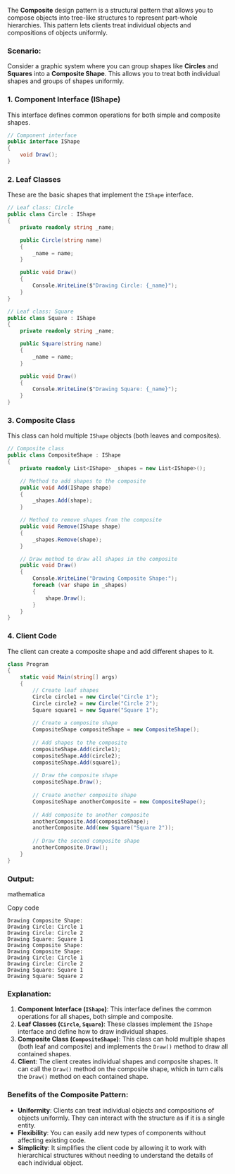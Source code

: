 The **Composite** design pattern is a structural pattern that allows you to compose objects into tree-like structures to represent part-whole hierarchies. This pattern lets clients treat individual objects and compositions of objects uniformly.

### Scenario:

Consider a graphic system where you can group shapes like **Circles** and **Squares** into a **Composite Shape**. This allows you to treat both individual shapes and groups of shapes uniformly.

### 1. **Component Interface (IShape)**

This interface defines common operations for both simple and composite shapes.

```csharp
// Component interface
public interface IShape
{
    void Draw();
}
``` 

### 2. **Leaf Classes**

These are the basic shapes that implement the `IShape` interface.


```csharp
// Leaf class: Circle
public class Circle : IShape
{
    private readonly string _name;

    public Circle(string name)
    {
        _name = name;
    }

    public void Draw()
    {
        Console.WriteLine($"Drawing Circle: {_name}");
    }
}

// Leaf class: Square
public class Square : IShape
{
    private readonly string _name;

    public Square(string name)
    {
        _name = name;
    }

    public void Draw()
    {
        Console.WriteLine($"Drawing Square: {_name}");
    }
}
``` 

### 3. **Composite Class**

This class can hold multiple `IShape` objects (both leaves and composites).

```csharp
// Composite class
public class CompositeShape : IShape
{
    private readonly List<IShape> _shapes = new List<IShape>();

    // Method to add shapes to the composite
    public void Add(IShape shape)
    {
        _shapes.Add(shape);
    }

    // Method to remove shapes from the composite
    public void Remove(IShape shape)
    {
        _shapes.Remove(shape);
    }

    // Draw method to draw all shapes in the composite
    public void Draw()
    {
        Console.WriteLine("Drawing Composite Shape:");
        foreach (var shape in _shapes)
        {
            shape.Draw();
        }
    }
}
``` 

### 4. **Client Code**

The client can create a composite shape and add different shapes to it.

```csharp 
class Program
{
    static void Main(string[] args)
    {
        // Create leaf shapes
        Circle circle1 = new Circle("Circle 1");
        Circle circle2 = new Circle("Circle 2");
        Square square1 = new Square("Square 1");
        
        // Create a composite shape
        CompositeShape compositeShape = new CompositeShape();
        
        // Add shapes to the composite
        compositeShape.Add(circle1);
        compositeShape.Add(circle2);
        compositeShape.Add(square1);
        
        // Draw the composite shape
        compositeShape.Draw();
        
        // Create another composite shape
        CompositeShape anotherComposite = new CompositeShape();
        
        // Add composite to another composite
        anotherComposite.Add(compositeShape);
        anotherComposite.Add(new Square("Square 2"));
        
        // Draw the second composite shape
        anotherComposite.Draw();
    }
}
``` 

### **Output**:

mathematica

Copy code

    Drawing Composite Shape:
    Drawing Circle: Circle 1
    Drawing Circle: Circle 2
    Drawing Square: Square 1
    Drawing Composite Shape:
    Drawing Composite Shape:
    Drawing Circle: Circle 1
    Drawing Circle: Circle 2
    Drawing Square: Square 1
    Drawing Square: Square 2

### Explanation:

1.  **Component Interface (`IShape`)**: This interface defines the common operations for all shapes, both simple and composite.
2.  **Leaf Classes (`Circle`, `Square`)**: These classes implement the `IShape` interface and define how to draw individual shapes.
3.  **Composite Class (`CompositeShape`)**: This class can hold multiple shapes (both leaf and composite) and implements the `Draw()` method to draw all contained shapes.
4.  **Client**: The client creates individual shapes and composite shapes. It can call the `Draw()` method on the composite shape, which in turn calls the `Draw()` method on each contained shape.

### Benefits of the Composite Pattern:

-   **Uniformity**: Clients can treat individual objects and compositions of objects uniformly. They can interact with the structure as if it is a single entity.
-   **Flexibility**: You can easily add new types of components without affecting existing code.
-   **Simplicity**: It simplifies the client code by allowing it to work with hierarchical structures without needing to understand the details of each individual object.
